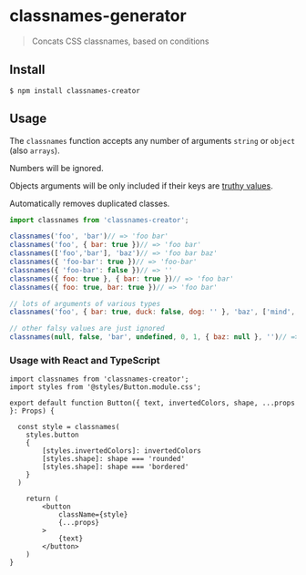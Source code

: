 # classnames-generator

> Concats CSS classnames, based on conditions

## Install

```
$ npm install classnames-creator
```

## Usage

The `classnames` function accepts any number of arguments `string` or `object` (also `arrays`).

Numbers will be ignored.

Objects arguments will be only included if their keys are [truthy values](https://developer.mozilla.org/en-US/docs/Glossary/Truthy).

Automatically removes duplicated classes.


```js
import classnames from 'classnames-creator';

classnames('foo', 'bar')// => 'foo bar'
classnames('foo', { bar: true })// => 'foo bar'
classnames(['foo','bar'], 'baz')// => 'foo bar baz'
classnames({ 'foo-bar': true })// => 'foo-bar'
classnames({ 'foo-bar': false })// => ''
classnames({ foo: true }, { bar: true })// => 'foo bar'
classnames({ foo: true, bar: true })// => 'foo bar'

// lots of arguments of various types
classnames('foo', { bar: true, duck: false, dog: '' }, 'baz', ['mind', null], { quux: true })// => 'foo bar baz mind quux'

// other falsy values are just ignored
classnames(null, false, 'bar', undefined, 0, 1, { baz: null }, '')// => 'bar'
```

### Usage with React and TypeScript

```tsx
import classnames from 'classnames-creator';
import styles from '@styles/Button.module.css';

export default function Button({ text, invertedColors, shape, ...props }: Props) {
  
  const style = classnames(
    styles.button
    {
        [styles.invertedColors]: invertedColors
        [styles.shape]: shape === 'rounded'
        [styles.shape]: shape === 'bordered'
    }
  )

    return (
        <button
            className={style}
            {...props}
        >
            {text}
        </button>
    )
}
```



